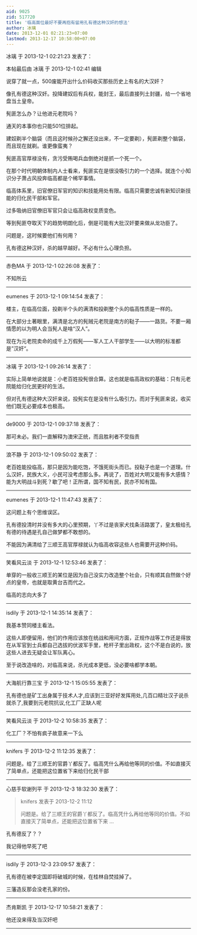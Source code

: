 ```yaml
---
aid: 9025
zid: 517720
title: '临高面位最好不要再抱有留用孔有德这种汉奸的想法'
author: 冰璃
date: 2013-12-01 02:21:23+07:00
lastmod: 2013-12-17 10:58:00+07:00
---
```


冰璃 于 2013-12-1 02:21:23 发表了：

本帖最后由 冰璃 于 2013-12-1 02:41 编辑 

说穿了就一点，500废能开出什么价码收买那些历史上有名的大汉奸？

像孔有德这种汉奸。投降建奴后有兵权，能封王，最后直接列土封疆，给一个省地盘当土皇帝。

髡匪怎么办？让他进元老院吗？

通天的本事你也只能501位排起。

建奴剃半个脑袋（而且这时候孙之獬还没出来，不一定要剃），髡匪剃整个脑袋，而且现在就剃。谁更像蛮夷？

髡匪高官厚禄没有，贪污受贿喝兵血倒绝对是抓一个死一个。

在那个时代明朝体制内人士看来，髡匪实在是很没吸引力的一个选择。就连个小知识分子萧占风投奔临高都是个稀罕事情。

临高体系里，旧官僚旧军官的知识和技能用处有限。临高只需要忠诚有新知识新技能的归化民干部和军官。

过多吸纳旧官僚旧军官只会让临高政权变质变色。

等到髡匪夺取天下的趋势明朗化后，倒是可能有大批汉奸要来做从龙功臣了。

问题是，这时候要他们有何用？

孔有德这种汉奸，杀的越早越好。不必有什么心理负担。

---------

赤色MA 于 2013-12-1 02:26:08 发表了：

不知所云

---------

eumenes 于 2013-12-1 09:14:54 发表了：

楼主，在临高位面，投剃半个头的满清和投剃整个头的临高性质是一样的。

在大部分土著眼里，满清是北方的髡贼元老院是南方的鞑子——一路货。不要一厢情愿的以为明人会当髡人是啥“汉人”。

现在为元老院卖命的成千上万假髡——军人工人干部学生——以大明的标准都是”汉奸“。

---------

冰璃 于 2013-12-1 09:26:14 发表了：

实际上简单地说就是：小老百姓投髡很合算。这也就是临高政权的基础：只有元老院能给归化民更好的生活。

但对孔有德这种大汉奸来说，投髡实在是没有什么吸引力。而对于髡匪来说，收买他们既无必要成本也极高。

---------

de9000 于 2013-12-1 09:37:18 发表了：

那可未必。我们一直解释为澳宋正统，而且胜利者不受指责

---------

浪不静 于 2013-12-1 09:50:02 发表了：

老百姓能投临高，那只是因为能吃饱，不饿死街头而已。投鞑子也是一个道理。什么汉奸，民族大义，小民可没考虑那么多。再说了，百姓对大明又能有多大感情？能为大明战斗到死？歇了吧！正所谓，国不知有民，民亦不知有国。

---------

eumenes 于 2013-12-1 11:47:43 发表了：

这问题上有个思维误区。

孔有德投清时并没有多大的心里预期，丫不过是丧家犬找条活路罢了，皇太极给孔有德的待遇是孔自己做梦都不敢想的。

不能因为满清给了三顺王高官厚禄就认为临高收容这些人也需要开这种价码。

---------

笑看风云淡 于 2013-12-1 12:53:46 发表了：

单穿的一般收三顺王的某位是因为自己没实力改造整个社会，只有顺其自然做个好点的皇帝，也就是取黄台吉而代之。

临高的志向大多了

---------

isdily 于 2013-12-1 14:35:14 发表了：

我基本赞同楼主看法。

这些人即便留用，他们的作用应该放在统战和用间方面，正规作战等工作还是得放在从军官到士兵都自己选拔的伏波军手里，枪杆子里出政权，这个不是白说的，放这些人进去无疑会让军队离心。

至于说改造啥的，对临高来说，杀光成本更低，没必要啥都学本朝。

---------

大海航行靠三宝 于 2013-12-1 15:05:55 发表了：

孔有德也是矿工出身属于技术人才,应该到三亚好好发挥用处,几百口精壮汉子说杀就杀了,我要到元老院抗议,化工厂正缺人呢

---------

笑看风云淡 于 2013-12-2 10:58:35 发表了：

化工厂？不怕有疯子故意来一下么

---------

knifers 于 2013-12-2 11:12:35 发表了：

问题是。给了三顺王的官爵丫都反了。临高凭什么再给他等同的价值。不如直接灭了简单点，还能把这位置省下来给归化民干部

---------

心慈手软谢列平 于 2013-12-3 18:32:30 发表了：

> knifers 发表于 2013-12-2 11:12
> 
> 问题是。给了三顺王的官爵丫都反了。临高凭什么再给他等同的价值。不如直接灭了简单点，还能把这位置省下来 ...



孔有德反了？？

我记得他早死了吧

---------

isdily 于 2013-12-3 23:09:57 发表了：

孔有德在被李定国即将破城的时候，在桂林自焚挂掉了。

三藩造反那会没老孔家的份。

---------

杰肯斯凯 于 2013-12-17 10:58:21 发表了：

他还没来得及当汉奸吧

---------

